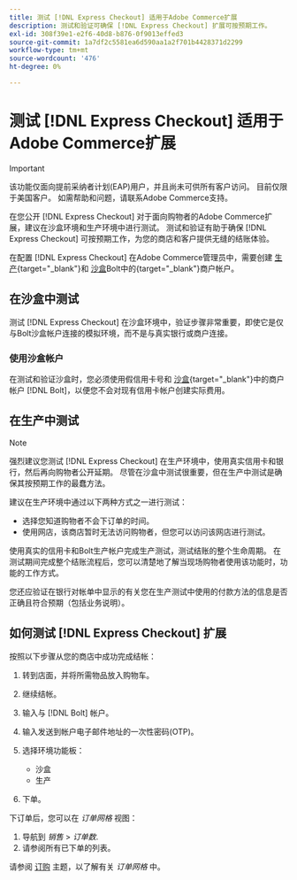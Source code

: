 ```yaml
---
title: 测试 [!DNL Express Checkout] 适用于Adobe Commerce扩展
description: 测试和验证可确保 [!DNL Express Checkout] 扩展可按预期工作。
exl-id: 308f39e1-e2f6-40d8-b876-0f9013effed3
source-git-commit: 1a7df2c5581ea6d590aa1a2f701b4428371d2299
workflow-type: tm+mt
source-wordcount: '476'
ht-degree: 0%

---
```


# 测试 [!DNL Express Checkout] 适用于Adobe Commerce扩展

>[!IMPORTANT]
>
> 该功能仅面向提前采纳者计划(EAP)用户，并且尚未可供所有客户访问。 目前仅限于美国客户。 如需帮助和问题，请联系Adobe Commerce支持。

在您公开 [!DNL Express Checkout] 对于面向购物者的Adobe Commerce扩展，建议在沙盒环境和生产环境中进行测试。 测试和验证有助于确保 [!DNL Express Checkout] 可按预期工作，为您的商店和客户提供无缝的结账体验。

在配置 [!DNL Express Checkout] 在Adobe Commerce管理员中，需要创建 [生产](https://merchant.bolt.com/register){target=&quot;_blank&quot;}和 [沙盒](https://merchant-sandbox.bolt.com/register)Bolt中的{target=&quot;_blank&quot;}商户帐户。

## 在沙盒中测试

测试 [!DNL Express Checkout] 在沙盒环境中，验证步骤非常重要，即使它是仅与Bolt沙盒帐户连接的模拟环境，而不是与真实银行或商户连接。

### 使用沙盒帐户

在测试和验证沙盒时，您必须使用假信用卡号和 [沙盒](https://merchant-sandbox.bolt.com/register){target=&quot;_blank&quot;}中的商户帐户 [!DNL Bolt]，以便您不会对现有信用卡帐户创建实际费用。

## 在生产中测试

>[!NOTE]
>
> 强烈建议您测试 [!DNL Express Checkout] 在生产环境中，使用真实信用卡和银行，然后再向购物者公开延期。 尽管在沙盒中测试很重要，但在生产中测试是确保其按预期工作的最蠢方法。

建议在生产环境中通过以下两种方式之一进行测试：

- 选择您知道购物者不会下订单的时间。
- 使用网店，该商店暂时无法访问购物者，但您可以访问该网店进行测试。

使用真实的信用卡和Bolt生产帐户完成生产测试，测试结账的整个生命周期。 在测试期间完成整个结账流程后，您可以清楚地了解当现场购物者使用该功能时，功能的工作方式。

您还应验证在银行对帐单中显示的有关您在生产测试中使用的付款方法的信息是否正确且符合预期（包括业务说明）。

## 如何测试 [!DNL Express Checkout] 扩展

按照以下步骤从您的商店中成功完成结帐：

1. 转到店面，并将所需物品放入购物车。
1. 继续结帐。
1. 输入与 [!DNL Bolt] 帐户。
1. 输入发送到帐户电子邮件地址的一次性密码(OTP)。
1. 选择环境功能板：

   - 沙盒
   - 生产

1. 下单。

下订单后，您可以在 _订单网格_ 视图：

1. 导航到 _销售_ > _订单数_.
1. 请参阅所有已下单的列表。

请参阅 [订购](https://docs.magento.com/user-guide/sales/orders.html) 主题，以了解有关 _订单网格_ 中。
